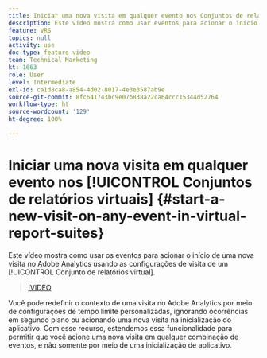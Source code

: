 ```yaml
---
title: Iniciar uma nova visita em qualquer evento nos Conjuntos de relatórios virtuais
description: Este vídeo mostra como usar eventos para acionar o início de uma nova visita no Adobe Analytics usando as configurações de visita de um Conjunto de relatórios virtual.
feature: VRS
topics: null
activity: use
doc-type: feature video
team: Technical Marketing
kt: 1663
role: User
level: Intermediate
exl-id: ca1d8ca8-a854-4d02-8017-4e3e3587ab9e
source-git-commit: 8fc641743bc9e07b838a22ca64ccc15344d52764
workflow-type: ht
source-wordcount: '129'
ht-degree: 100%

---
```


# Iniciar uma nova visita em qualquer evento nos [!UICONTROL Conjuntos de relatórios virtuais] {#start-a-new-visit-on-any-event-in-virtual-report-suites}

Este vídeo mostra como usar os eventos para acionar o início de uma nova visita no Adobe Analytics usando as configurações de visita de um [!UICONTROL Conjunto de relatórios virtual].

>[!VIDEO](https://video.tv.adobe.com/v/23129/?quality=12&learn=on)

Você pode redefinir o contexto de uma visita no Adobe Analytics por meio de configurações de tempo limite personalizadas, ignorando ocorrências em segundo plano ou acionando uma nova visita na inicialização do aplicativo. Com esse recurso, estendemos essa funcionalidade para permitir que você acione uma nova visita em qualquer combinação de eventos, e não somente por meio de uma inicialização de aplicativo.

